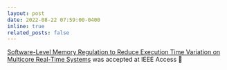```yaml
---
layout: post
date: 2022-08-22 07:59:00-0400
inline: true
related_posts: false
---
```


<a href="https://doi.org/10.1109/ACCESS.2022.3203702">Software-Level Memory Regulation to Reduce Execution Time Variation on Multicore Real-Time Systems</a> was accepted at IEEE Access :tada: 
